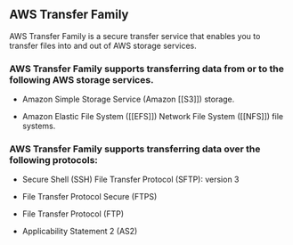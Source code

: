 ## AWS Transfer Family

AWS Transfer Family is a secure transfer service that enables you to transfer files into and out of AWS storage services.

### AWS Transfer Family supports transferring data from or to the following AWS storage services.

-   Amazon Simple Storage Service (Amazon [[S3]]) storage. 
    
-   Amazon Elastic File System ([[EFS]]) Network File System ([[NFS]]) file systems. 

### AWS Transfer Family supports transferring data over the following protocols:

-   Secure Shell (SSH) File Transfer Protocol (SFTP): version 3
    
-   File Transfer Protocol Secure (FTPS)
    
-   File Transfer Protocol (FTP)
    
-   Applicability Statement 2 (AS2)